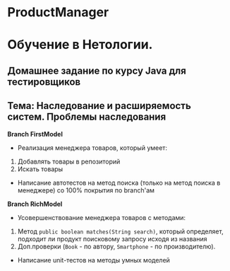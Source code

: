 # ProductManager

# Обучение в Нетологии.

## Домашнее задание по курсу Java для тестировщиков

## Тема: Наследование и расширяемость систем. Проблемы наследования

**Branch FirstModel**

- Реализация менеджера товаров, который умеет:

1. Добавлять товары в репозиторий
1. Искать товары

- Написание автотестов на метод поиска (только на метод поиска в менеджере) со 100% покрытия по branch'ам

**Branch RichModel**

- Усовершенствование менеджера товаров с методами:

1. Метод ``` public boolean matches(String search) ```, который определяет, подходит ли продукт поисковому запросу исходя из названия
1. Доп.проверки (``` Book ``` - по автору, ``` Smartphone ``` - по производителю).

- Написание unit-тестов на методы умных моделей 
